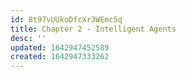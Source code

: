 ```yaml
---
id: 8t97vUUkoDfcXr3WEmc5q
title: Chapter 2 - Intelligent Agents
desc: ''
updated: 1642947452589
created: 1642947333262
---
```


